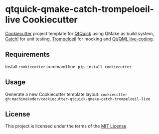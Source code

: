 # qtquick-qmake-catch-trompeloeil-live Cookiecutter

[Cookiecutter](https://github.com/audreyr/cookiecutter) project template for [QtQuick](https://doc.qt.io/qt-5/qtquick-index.html) using QMake as build system, [Catch!](https://github.com/catchorg/Catch2) for unit testing, [Trompeloeil](https://github.com/rollbear/trompeloeil) for mocking and [Qt/QML live-coding](https://machinekoder.com/qt-qml-live-coding-for-everyone/).

## Requirements
Install `cookiecutter` command line: `pip install cookiecutter`

## Usage
Generate a new Cookiecutter template layout: `cookiecutter gh:machinekoder/cookiecutter-qtquick-qmake-catch-trompeloeil-live`

## License
This project is licensed under the terms of the [MIT License](/LICENSE)
